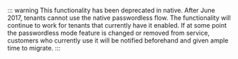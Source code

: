 ::: warning
This functionality has been deprecated in native. After June 2017, tenants cannot use the native passwordless flow. The functionality will continue to work for tenants that currently have it enabled. If at some point the passwordless mode feature is changed or removed from service, customers who currently use it will be notified beforehand and given ample time to migrate. 
:::
